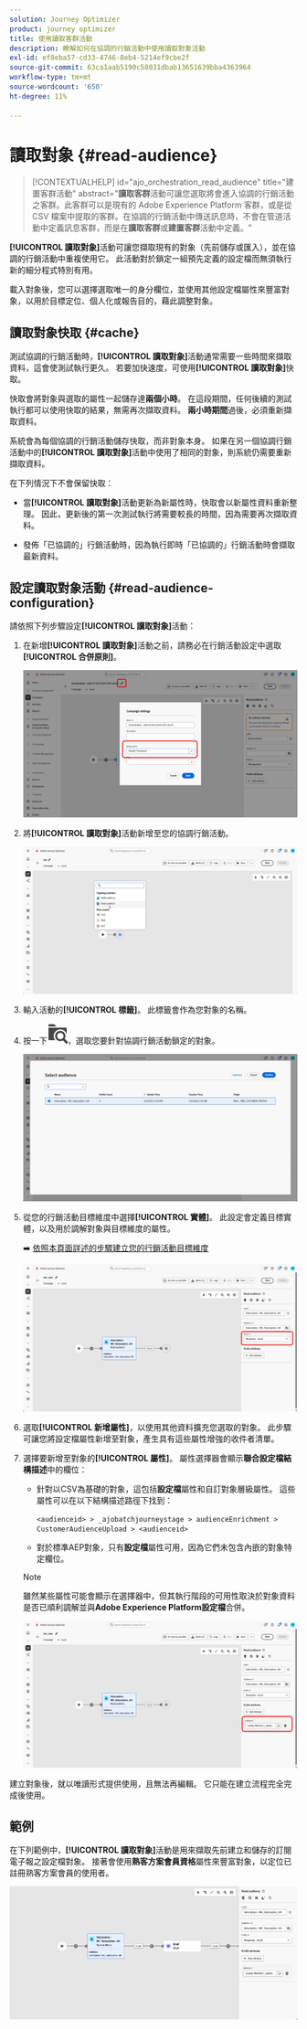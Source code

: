 ```yaml
---
solution: Journey Optimizer
product: journey optimizer
title: 使用讀取客群活動
description: 瞭解如何在協調的行銷活動中使用讀取對象活動
exl-id: ef8eba57-cd33-4746-8eb4-5214ef9cbe2f
source-git-commit: 63ca1aab5190c58031dbab13651639bba4363964
workflow-type: tm+mt
source-wordcount: '650'
ht-degree: 11%

---
```



# 讀取對象 {#read-audience}

>[!CONTEXTUALHELP]
>id="ajo_orchestration_read_audience"
>title="建置客群活動"
>abstract="**讀取客群**&#x200B;活動可讓您選取將會進入協調的行銷活動之客群。此客群可以是現有的 Adobe Experience Platform 客群，或是從 CSV 檔案中提取的客群。在協調的行銷活動中傳送訊息時，不會在管道活動中定義訊息客群，而是在&#x200B;**讀取客群**&#x200B;或&#x200B;**建置客群**&#x200B;活動中定義。"

**[!UICONTROL 讀取對象]**&#x200B;活動可讓您擷取現有的對象（先前儲存或匯入），並在協調的行銷活動中重複使用它。 此活動對於鎖定一組預先定義的設定檔而無須執行新的細分程式特別有用。

載入對象後，您可以選擇選取唯一的身分欄位，並使用其他設定檔屬性來豐富對象，以用於目標定位、個人化或報告目的，藉此調整對象。

## 讀取對象快取 {#cache}

測試協調的行銷活動時，**[!UICONTROL 讀取對象]**&#x200B;活動通常需要一些時間來擷取資料，這會使測試執行更久。 若要加快速度，可使用&#x200B;**[!UICONTROL 讀取對象]**&#x200B;快取。

快取會將對象與選取的屬性一起儲存達&#x200B;**兩個小時**。 在這段期間，任何後續的測試執行都可以使用快取的結果，無需再次擷取資料。 **兩小時期間**&#x200B;過後，必須重新擷取資料。

系統會為每個協調的行銷活動儲存快取，而非對象本身。 如果在另一個協調行銷活動中的&#x200B;**[!UICONTROL 讀取對象]**&#x200B;活動中使用了相同的對象，則系統仍需要重新擷取資料。

在下列情況下不會保留快取：

* 當&#x200B;**[!UICONTROL 讀取對象]**&#x200B;活動更新為新屬性時，快取會以新屬性資料重新整理。 因此，更新後的第一次測試執行將需要較長的時間，因為需要再次擷取資料。

* 發佈「已協調的」行銷活動時，因為執行即時「已協調的」行銷活動時會擷取最新資料。

## 設定讀取對象活動 {#read-audience-configuration}

請依照下列步驟設定&#x200B;**[!UICONTROL 讀取對象]**&#x200B;活動：

1. 在新增&#x200B;**[!UICONTROL 讀取對象]**&#x200B;活動之前，請務必在行銷活動設定中選取&#x200B;**[!UICONTROL 合併原則]**。

   ![](../assets/read-audience-6.png)

1. 將&#x200B;**[!UICONTROL 讀取對象]**&#x200B;活動新增至您的協調行銷活動。

   ![](../assets/read-audience-1.png)

1. 輸入活動的&#x200B;**[!UICONTROL 標籤]**。 此標籤會作為您對象的名稱。

1. 按一下![資料夾搜尋圖示](../assets/do-not-localize/folder-search.svg)，選取您要針對協調行銷活動鎖定的對象。

   ![](../assets/read-audience-2.png)

1. 從您的行銷活動目標維度中選擇&#x200B;**[!UICONTROL 實體&#x200B;]**。 此設定會定義目標實體，以及用於調解對象與目標維度的屬性。

   ➡️ [依照本頁面詳述的步驟建立您的行銷活動目標維度](../target-dimension.md)

   ![](../assets/read-audience-3.png)

1. 選取&#x200B;**[!UICONTROL 新增屬性]**，以使用其他資料擴充您選取的對象。 此步驟可讓您將設定檔屬性新增至對象，產生具有這些屬性增強的收件者清單。

1. 選擇要新增至對象的&#x200B;**[!UICONTROL 屬性]**。 屬性選擇器會顯示&#x200B;**聯合設定檔結構描述**&#x200B;中的欄位：

   * 針對以CSV為基礎的對象，這包括&#x200B;**設定檔**&#x200B;屬性和自訂對象層級屬性。 這些屬性可以在以下結構描述路徑下找到：

     `<audienceid> > _ajobatchjourneystage > audienceEnrichment > CustomerAudienceUpload > <audienceid>`

   * 對於標準AEP對象，只有&#x200B;**設定檔**&#x200B;屬性可用，因為它們未包含內嵌的對象特定欄位。

   >[!NOTE]
   >
   > 雖然某些屬性可能會顯示在選擇器中，但其執行階段的可用性取決於對象資料是否已順利調解並與&#x200B;**Adobe Experience Platform設定檔**&#x200B;合併。

   ![](../assets/read-audience-4.png)

建立對象後，就以唯讀形式提供使用，且無法再編輯。 它只能在建立流程完全完成後使用。

## 範例

在下列範例中，**[!UICONTROL 讀取對象]**&#x200B;活動是用來擷取先前建立和儲存的訂閱電子報之設定檔對象。 接著會使用&#x200B;**熟客方案會員資格**&#x200B;屬性來豐富對象，以定位已註冊熟客方案會員的使用者。

![](../assets/read-audience-5.png)
